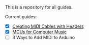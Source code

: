 This is a repository for all guides.

Current guides:

- [X] [Creating MIDI Cables with Headers](http://hackmusictech.com/guides/MIDI_Cable/)
- [X] [MCUs for Computer Music](http://hackmusictech.com/guides/MCUs/)
- [ ] 3 Ways to Add MIDI to Arduino